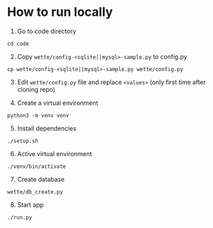 # How to run locally

1) Go to code directory
```
cd code
```

2) Copy `wette/config-<sqlite||mysql>-sample.py` to config.py
```
cp wette/config-<sqlite||mysql>-sample.py wette/config.py
```

3) Edit `wette/config.py` file and replace `<values>` (only first time after cloning repo)

4) Create a virtual environment
```
python3 -m venv venv
```

5) Install dependencies
```
./setup.sh

```

6) Active virtual environment
```
./venv/bin/activate
```

7) Create database
```
wette/db_create.py
```

8) Start app
```
./run.py
```
